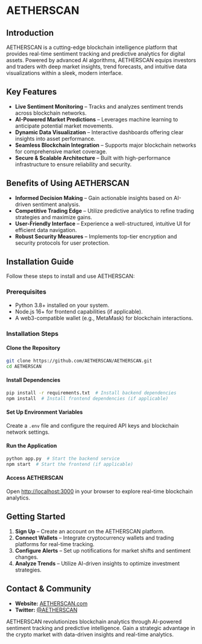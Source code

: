 # AETHERSCAN

## Introduction
AETHERSCAN is a cutting-edge blockchain intelligence platform that provides real-time sentiment tracking and predictive analytics for digital assets. Powered by advanced AI algorithms, AETHERSCAN equips investors and traders with deep market insights, trend forecasts, and intuitive data visualizations within a sleek, modern interface.

## Key Features
- **Live Sentiment Monitoring** – Tracks and analyzes sentiment trends across blockchain networks.
- **AI-Powered Market Predictions** – Leverages machine learning to anticipate potential market movements.
- **Dynamic Data Visualization** – Interactive dashboards offering clear insights into asset performance.
- **Seamless Blockchain Integration** – Supports major blockchain networks for comprehensive market coverage.
- **Secure & Scalable Architecture** – Built with high-performance infrastructure to ensure reliability and security.

## Benefits of Using AETHERSCAN
- **Informed Decision Making** – Gain actionable insights based on AI-driven sentiment analysis.
- **Competitive Trading Edge** – Utilize predictive analytics to refine trading strategies and maximize gains.
- **User-Friendly Interface** – Experience a well-structured, intuitive UI for efficient data navigation.
- **Robust Security Measures** – Implements top-tier encryption and security protocols for user protection.

## Installation Guide
Follow these steps to install and use AETHERSCAN:

### Prerequisites
- Python 3.8+ installed on your system.
- Node.js 16+ for frontend capabilities (if applicable).
- A web3-compatible wallet (e.g., MetaMask) for blockchain interactions.

### Installation Steps
#### Clone the Repository
```sh
git clone https://github.com/AETHERSCAN/AETHERSCAN.git
cd AETHERSCAN
```
#### Install Dependencies
```sh
pip install -r requirements.txt  # Install backend dependencies
npm install  # Install frontend dependencies (if applicable)
```
#### Set Up Environment Variables
Create a `.env` file and configure the required API keys and blockchain network settings.

#### Run the Application
```sh
python app.py  # Start the backend service
npm start  # Start the frontend (if applicable)
```
#### Access AETHERSCAN
Open [http://localhost:3000](http://localhost:3000) in your browser to explore real-time blockchain analytics.

## Getting Started
1. **Sign Up** – Create an account on the AETHERSCAN platform.
2. **Connect Wallets** – Integrate cryptocurrency wallets and trading platforms for real-time tracking.
3. **Configure Alerts** – Set up notifications for market shifts and sentiment changes.
4. **Analyze Trends** – Utilize AI-driven insights to optimize investment strategies.

## Contact & Community
- **Website:** [AETHERSCAN.com](http://AETHERSCAN.com)
- **Twitter:** [@AETHERSCAN](https://twitter.com/AETHERSCAN)

AETHERSCAN revolutionizes blockchain analytics through AI-powered sentiment tracking and predictive intelligence. Gain a strategic advantage in the crypto market with data-driven insights and real-time analytics.

